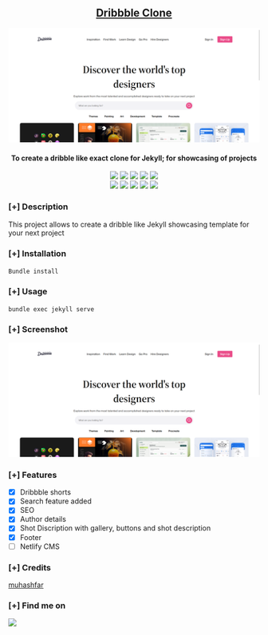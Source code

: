 <h2 align="center"><u>Dribbble Clone</u></h2>

![To create a dribble like exact clone for Jekyll; for showcasing of projects](assets/images/banner.png)
<h4 align="center"> To create a dribble like exact clone for Jekyll; for showcasing of projects </h4>

<p align="center">
    <img src="https://img.shields.io/github/stars/muhashfar/Dribbble-clone?style=for-the-badge&color=orange">
    <img src="https://img.shields.io/github/forks/muhashfar/Dribbble-clone?style=for-the-badge&color=purple">
    <img src="https://img.shields.io/github/license/muhashfar/Dribbble-clone?style=for-the-badge&color=blue">
    <img src="https://img.shields.io/github/issues/muhashfar/Dribbble-clone?style=for-the-badge&color=red">
    <img src="https://img.shields.io/github/contributors/muhashfar/Dribbble-clone?style=for-the-badge&color=cyan">
<br>
    <img src="https://img.shields.io/badge/Author-Muhammed Ashfar-magenta?style=flat-square">
    <img src="https://img.shields.io/badge/Open%20Source-Yes-orange?style=flat-square">
    <img src="https://img.shields.io/badge/Maintained-Yes-cyan?style=flat-square">
    <img src="https://img.shields.io/badge/Made%20In-India-green?style=flat-square">
    <img src="https://img.shields.io/badge/Written%20In-JS, CSS, Liquid, HTML-blue?style=flat-square">
</p>

### [+] Description
This project allows to create a dribble like Jekyll showcasing template for your next project

### [+] Installation
`Bundle install`

### [+] Usage
`bundle exec jekyll serve`

### [+] Screenshot
![screenshot](assets/images/banner.png)

### [+] Features
 - [x] Dribbble shorts
 - [x] Search feature added
 - [x] SEO
 - [x] Author details
 - [x] Shot Discription with gallery, buttons and shot description
 - [x] Footer
 - [ ] Netlify CMS

### [+] Credits 
<a href="https://github.com/muhashfar/Dribbble-clone">muhashfar</a>

### [+] Find me on 
<a href="mailto:muhammed.ashfar.7@gmail.com" target="_blank"><img src="https://img.shields.io/badge/Email-muhammed.ashfar.7@gmail.com-blue?style=for-the-badge&logo=gmail"></a>

